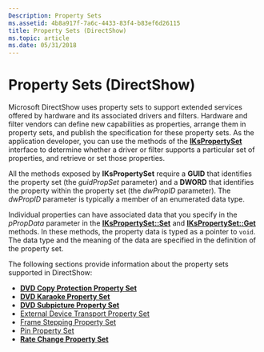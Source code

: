 ```yaml
---
Description: Property Sets
ms.assetid: 4b8a917f-7a6c-4433-83f4-b83ef6d26115
title: Property Sets (DirectShow)
ms.topic: article
ms.date: 05/31/2018
---
```


# Property Sets (DirectShow)

Microsoft DirectShow uses property sets to support extended services offered by hardware and its associated drivers and filters. Hardware and filter vendors can define new capabilities as properties, arrange them in property sets, and publish the specification for these property sets. As the application developer, you can use the methods of the [**IKsPropertySet**](ikspropertyset.md) interface to determine whether a driver or filter supports a particular set of properties, and retrieve or set those properties.

All the methods exposed by **IKsPropertySet** require a **GUID** that identifies the property set (the *guidPropSet* parameter) and a **DWORD** that identifies the property within the property set (the *dwPropID* parameter). The *dwPropID* parameter is typically a member of an enumerated data type.

Individual properties can have associated data that you specify in the *pPropData* parameter in the [**IKsPropertySet::Set**](ikspropertyset-set.md) and [**IKsPropertySet::Get**](ikspropertyset-get.md) methods. In these methods, the property data is typed as a pointer to `void`. The data type and the meaning of the data are specified in the definition of the property set.

The following sections provide information about the property sets supported in DirectShow:

-   [**DVD Copy Protection Property Set**](dvd-copy-protection-property-set.md)
-   [**DVD Karaoke Property Set**](dvd-karaoke-property-set.md)
-   [**DVD Subpicture Property Set**](dvd-subpicture-property-set.md)
-   [External Device Transport Property Set](external-device-transport-property-set.md)
-   [Frame Stepping Property Set](frame-stepping-property-set.md)
-   [Pin Property Set](pin-property-set.md)
-   [**Rate Change Property Set**](rate-change-property-set.md)

 

 



